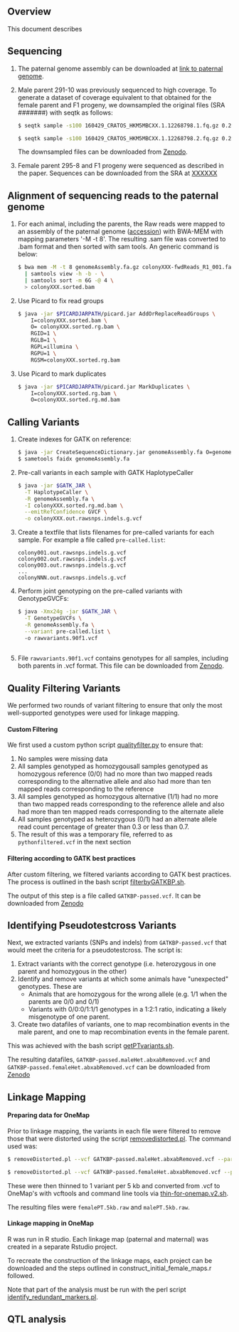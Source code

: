 ## Overview

This document describes 

## Sequencing

1. The paternal genome assembly can be downloaded at [link to paternal genome](url). 

2. Male parent 291-10 was previously sequenced to high coverage. To generate a dataset of coverage equivalent to that obtained for the female parent and F1 progeny, we downsampled the original files (SRA #######) with seqtk as follows:

   ```bash
   $ seqtk sample -s100 160429_CRATOS_HKM5MBCXX.1.12268798.1.fq.gz 0.2 | gzip > 160429_CRATOS_HKM5MBCXX.lane1.12268798.read1.DOWNSAMPLE_0.2.fq.gz
   
   $ seqtk sample -s100 160429_CRATOS_HKM5MBCXX.1.12268798.2.fq.gz 0.2 | gzip > 160429_CRATOS_HKM5MBCXX.lane1.12268798.read2.DOWNSAMPLE_0.2.fq.gz
   
   ```

    The downsampled files can be downloaded from [Zenodo](www.zenodo.org). 

3. Female parent 295-8 and F1 progeny were sequenced  as described in the paper. Sequences can be downloaded from the SRA at [XXXXXX](link)



## Alignment of sequencing reads to the paternal genome

1. For each animal, including the parents, the Raw reads were mapped to an assembly of the paternal genome ([accession]()) with BWA-MEM with mapping parameters '-M -t 8'. The resulting .sam file was converted to .bam format  and then sorted with sam tools. An generic command is below:

   ```bash
   $ bwa mem -M -t 8 genomeAssembly.fa.gz colonyXXX-fwdReads_R1_001.fastq.gz colonyXXX-revReads_R2_001.fastq.gz \
     | samtools view -h -b - \
     | samtools sort -m 6G -@ 4 \
     > colonyXXX.sorted.bam
   ```

2. Use Picard to fix read groups

   ```bash
   $ java -jar $PICARDJARPATH/picard.jar AddOrReplaceReadGroups \
       I=colonyXXX.sorted.bam \
       O= colonyXXX.sorted.rg.bam \
       RGID=1 \
       RGLB=1 \
       RGPL=illumina \
       RGPU=1 \
       RGSM=colonyXXX.sorted.rg.bam
   ```

3. Use Picard to mark duplicates

   ```bash
   $ java -jar $PICARDJARPATH/picard.jar MarkDuplicates \
       I=colonyXXX.sorted.rg.bam \
       O=colonyXXX.sorted.rg.md.bam
   ```



## Calling Variants

1. Create indexes for GATK on reference:

   ```bash
   $ java -jar CreateSequenceDictionary.jar genomeAssembly.fa O=genomeAssembly.dict
   $ sametools faidx genomeAssembly.fa
   ```

2. Pre-call variants in each sample with GATK HaplotypeCaller

   ```bash
   $ java -jar $GATK_JAR \
     -T HaplotypeCaller \
     -R genomeAssembly.fa \
     -I colonyXXX.sorted.rg.md.bam \
     --emitRefConfidence GVCF \
     -o colonyXXX.out.rawsnps.indels.g.vcf
   ```

   

3. Create a textfile that lists filenames for pre-called variants for each sample. For example a file called ```pre-called.list```:

   ```
   colony001.out.rawsnps.indels.g.vcf
   colony002.out.rawsnps.indels.g.vcf
   colony003.out.rawsnps.indels.g.vcf
   ...
   colonyNNN.out.rawsnps.indels.g.vcf
   ```

   

4. Perform joint genotyping on the pre-called variants with GenotypeGVCFs:

   ```bash
   $ java -Xmx24g -jar $GATK_JAR \
     -T GenotypeGVCFs \
     -R genomeAssembly.fa \
     --variant pre-called.list \  
     -o rawvariants.90f1.vcf
   	
   ```



5. File ```rawvariants.90f1.vcf``` contains genotypes for all samples, including both parents in .vcf format. This file can be downloaded from [Zenodo](). 



## Quality Filtering Variants

We performed two rounds of variant filtering to ensure that only the most well-supported genotypes were used for linkage mapping.

#### Custom Filtering

We first used a custom python script [qualityfilter.py](https://github.com/nicotralab/chen-et-al-sex-determination/blob/main/qualityfilter.py) to ensure that:

1. No samples were missing data
2. All samples genotyped as homozygousall samples genotyped as homozygous reference (0/0) had no more than two mapped reads corresponding to the alternative allele and also had more than ten mapped reads corresponding to the reference
3. All samples genotyped as homozygous alternative (1/1) had no more than two mapped reads corresponding to the reference allele and also had more than ten mapped reads corresponding to the alternate allele
4. All samples genotyped as heterozygous (0/1) had an alternate allele read count percentage of greater than 0.3 or less than 0.7.
5. The result of this was a temporary file, referred to as ```pythonfiltered.vcf``` in the next section



#### Filtering according to GATK best practices

After custom filtering, we filtered variants according to GATK best practices. The process is outlined in the bash script [filterbyGATKBP.sh](https://github.com/nicotralab/chen-et-al-sex-determination/blob/main/filterbyGATKBP.sh). 

The output of this step is a file called ```GATKBP-passed.vcf```. It can be downloaded from [Zenodo](link)





## Identifying Pseudotestcross Variants

Next, we extracted variants (SNPs and indels) from ```GATKBP-passed.vcf``` that would meet the criteria for a pseudotestcross. The script is:

1. Extract variants with the correct genotype (i.e. heterozygous in one parent and homozygous in the other)
2. Identify and remove variants at which some animals have "unexpected" genotypes. These are
   - Animals that are homozygous for the wrong allele (e.g. 1/1 when the parents are 0/0 and 0/1)
   - Variants with 0/0:0/1:1/1 genotypes in a 1:2:1 ratio, indicating a likely misgenotype of one parent. 
3. Create two datafiles of variants, one to map recombination events in the male parent, and one to map recombination events in the female parent. 

This was achieved with the bash script [getPTvariants.sh](https://github.com/nicotralab/chen-et-al-sex-determination/blob/main/getPTvariants.sh).

The resulting datafiles, `GATKBP-passed.maleHet.abxabRemoved.vcf` and `GATKBP-passed.femaleHet.abxabRemoved.vcf` can be downloaded from [Zenodo](url.)



## Linkage Mapping



#### Preparing data for OneMap

Prior to linkage mapping, the variants in each file were filtered to remove those that were distorted using the script [removedistorted.pl](https://github.com/nicotralab/chen-et-al-sex-determination/blob/main/removeDistorted.pl). The command used was:

```bash
$ removeDistorted.pl --vcf GATKBP-passed.maleHet.abxabRemoved.vcf --parent1 PARENT_295_8 --parent2 WT --out-file GATKBP-passed.maleHet.abxabRemoved.nodist-p-00001.vcf --siglevel 0.00001 --bonf true

$ removeDistorted.pl --vcf GATKBP-passed.femaleHet.abxabRemoved.vcf --parent1 PARENT_295_8 --parent2 WT --out-file GATKBP-passed.femaleHet.abxabRemoved.nodist-p-00001.vcf --siglevel 0.00001 --bonf true

```



These were then thinned to 1 variant per 5 kb and converted from .vcf to OneMap's with vcftools and command line tools via [thin-for-onemap.v2.sh](https://github.com/nicotralab/chen-et-al-sex-determination/blob/main/thin-for-onemap.v2.sh).

The resulting files were `femalePT.5kb.raw` and `malePT.5kb.raw`.  



#### Linkage mapping in OneMap

R was run in R studio. Each linkage map (paternal and maternal) was created in a separate Rstudio project. 

To recreate the construction of the linkage maps, each project can be downloaded and the steps outlined in construct_initial_female_maps.r followed.

Note that part of the analysis must be run with the perl script [identify_redundant_markers.pl](ref). 



## QTL analysis





